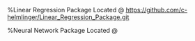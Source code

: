 %Linear Regression Package Located @
https://github.com/c-helmlinger/Linear_Regression_Package.git

%Neural Network Package Located @
